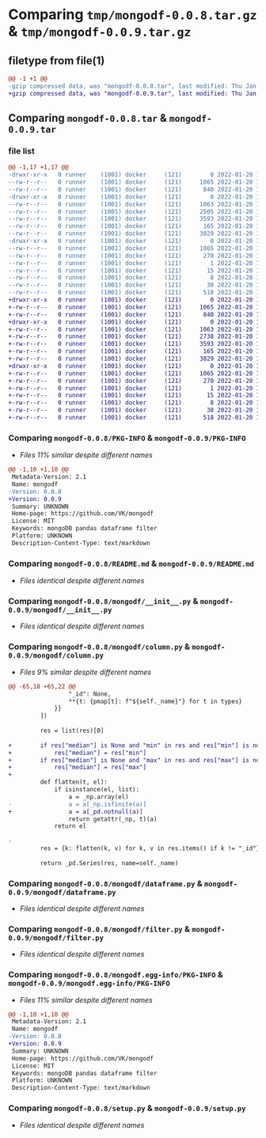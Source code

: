 # Comparing `tmp/mongodf-0.0.8.tar.gz` & `tmp/mongodf-0.0.9.tar.gz`

## filetype from file(1)

```diff
@@ -1 +1 @@
-gzip compressed data, was "mongodf-0.0.8.tar", last modified: Thu Jan 20 16:07:15 2022, max compression
+gzip compressed data, was "mongodf-0.0.9.tar", last modified: Thu Jan 20 17:00:42 2022, max compression
```

## Comparing `mongodf-0.0.8.tar` & `mongodf-0.0.9.tar`

### file list

```diff
@@ -1,17 +1,17 @@
-drwxr-xr-x   0 runner    (1001) docker     (121)        0 2022-01-20 16:07:15.652630 mongodf-0.0.8/
--rw-r--r--   0 runner    (1001) docker     (121)     1065 2022-01-20 16:07:15.652630 mongodf-0.0.8/PKG-INFO
--rw-r--r--   0 runner    (1001) docker     (121)      840 2022-01-20 16:06:52.000000 mongodf-0.0.8/README.md
-drwxr-xr-x   0 runner    (1001) docker     (121)        0 2022-01-20 16:07:15.652630 mongodf-0.0.8/mongodf/
--rw-r--r--   0 runner    (1001) docker     (121)     1063 2022-01-20 16:06:52.000000 mongodf-0.0.8/mongodf/__init__.py
--rw-r--r--   0 runner    (1001) docker     (121)     2505 2022-01-20 16:06:52.000000 mongodf-0.0.8/mongodf/column.py
--rw-r--r--   0 runner    (1001) docker     (121)     3593 2022-01-20 16:06:52.000000 mongodf-0.0.8/mongodf/dataframe.py
--rw-r--r--   0 runner    (1001) docker     (121)      165 2022-01-20 16:06:52.000000 mongodf-0.0.8/mongodf/exception.py
--rw-r--r--   0 runner    (1001) docker     (121)     3029 2022-01-20 16:06:52.000000 mongodf-0.0.8/mongodf/filter.py
-drwxr-xr-x   0 runner    (1001) docker     (121)        0 2022-01-20 16:07:15.652630 mongodf-0.0.8/mongodf.egg-info/
--rw-r--r--   0 runner    (1001) docker     (121)     1065 2022-01-20 16:07:15.000000 mongodf-0.0.8/mongodf.egg-info/PKG-INFO
--rw-r--r--   0 runner    (1001) docker     (121)      270 2022-01-20 16:07:15.000000 mongodf-0.0.8/mongodf.egg-info/SOURCES.txt
--rw-r--r--   0 runner    (1001) docker     (121)        1 2022-01-20 16:07:15.000000 mongodf-0.0.8/mongodf.egg-info/dependency_links.txt
--rw-r--r--   0 runner    (1001) docker     (121)       15 2022-01-20 16:07:15.000000 mongodf-0.0.8/mongodf.egg-info/requires.txt
--rw-r--r--   0 runner    (1001) docker     (121)        8 2022-01-20 16:07:15.000000 mongodf-0.0.8/mongodf.egg-info/top_level.txt
--rw-r--r--   0 runner    (1001) docker     (121)       38 2022-01-20 16:07:15.652630 mongodf-0.0.8/setup.cfg
--rw-r--r--   0 runner    (1001) docker     (121)      518 2022-01-20 16:06:52.000000 mongodf-0.0.8/setup.py
+drwxr-xr-x   0 runner    (1001) docker     (121)        0 2022-01-20 17:00:42.918441 mongodf-0.0.9/
+-rw-r--r--   0 runner    (1001) docker     (121)     1065 2022-01-20 17:00:42.918441 mongodf-0.0.9/PKG-INFO
+-rw-r--r--   0 runner    (1001) docker     (121)      840 2022-01-20 17:00:25.000000 mongodf-0.0.9/README.md
+drwxr-xr-x   0 runner    (1001) docker     (121)        0 2022-01-20 17:00:42.918441 mongodf-0.0.9/mongodf/
+-rw-r--r--   0 runner    (1001) docker     (121)     1063 2022-01-20 17:00:25.000000 mongodf-0.0.9/mongodf/__init__.py
+-rw-r--r--   0 runner    (1001) docker     (121)     2738 2022-01-20 17:00:25.000000 mongodf-0.0.9/mongodf/column.py
+-rw-r--r--   0 runner    (1001) docker     (121)     3593 2022-01-20 17:00:25.000000 mongodf-0.0.9/mongodf/dataframe.py
+-rw-r--r--   0 runner    (1001) docker     (121)      165 2022-01-20 17:00:25.000000 mongodf-0.0.9/mongodf/exception.py
+-rw-r--r--   0 runner    (1001) docker     (121)     3029 2022-01-20 17:00:25.000000 mongodf-0.0.9/mongodf/filter.py
+drwxr-xr-x   0 runner    (1001) docker     (121)        0 2022-01-20 17:00:42.918441 mongodf-0.0.9/mongodf.egg-info/
+-rw-r--r--   0 runner    (1001) docker     (121)     1065 2022-01-20 17:00:42.000000 mongodf-0.0.9/mongodf.egg-info/PKG-INFO
+-rw-r--r--   0 runner    (1001) docker     (121)      270 2022-01-20 17:00:42.000000 mongodf-0.0.9/mongodf.egg-info/SOURCES.txt
+-rw-r--r--   0 runner    (1001) docker     (121)        1 2022-01-20 17:00:42.000000 mongodf-0.0.9/mongodf.egg-info/dependency_links.txt
+-rw-r--r--   0 runner    (1001) docker     (121)       15 2022-01-20 17:00:42.000000 mongodf-0.0.9/mongodf.egg-info/requires.txt
+-rw-r--r--   0 runner    (1001) docker     (121)        8 2022-01-20 17:00:42.000000 mongodf-0.0.9/mongodf.egg-info/top_level.txt
+-rw-r--r--   0 runner    (1001) docker     (121)       38 2022-01-20 17:00:42.918441 mongodf-0.0.9/setup.cfg
+-rw-r--r--   0 runner    (1001) docker     (121)      518 2022-01-20 17:00:25.000000 mongodf-0.0.9/setup.py
```

### Comparing `mongodf-0.0.8/PKG-INFO` & `mongodf-0.0.9/PKG-INFO`

 * *Files 11% similar despite different names*

```diff
@@ -1,10 +1,10 @@
 Metadata-Version: 2.1
 Name: mongodf
-Version: 0.0.8
+Version: 0.0.9
 Summary: UNKNOWN
 Home-page: https://github.com/VK/mongodf
 License: MIT
 Keywords: mongoDB pandas dataframe filter
 Platform: UNKNOWN
 Description-Content-Type: text/markdown
```

### Comparing `mongodf-0.0.8/README.md` & `mongodf-0.0.9/README.md`

 * *Files identical despite different names*

### Comparing `mongodf-0.0.8/mongodf/__init__.py` & `mongodf-0.0.9/mongodf/__init__.py`

 * *Files identical despite different names*

### Comparing `mongodf-0.0.8/mongodf/column.py` & `mongodf-0.0.9/mongodf/column.py`

 * *Files 9% similar despite different names*

```diff
@@ -65,18 +65,22 @@
                 "_id": None,
                 **{t: {pmap[t]: f"${self._name}"} for t in types}
             }}
         ])
 
         res = list(res)[0]
 
+        if res["median"] is None and "min" in res and res["min"] is not None:
+            res["median"] = res["min"]
+        if res["median"] is None and "max" in res and res["max"] is not None:
+            res["median"] = res["max"]
+
         def flatten(t, el):
             if isinstance(el, list):
                 a = _np.array(el)
-                a = a[_np.isfinite(a)]
+                a = a[_pd.notnull(a)]
                 return getattr(_np, t)(a)
             return el
 
-
         res = {k: flatten(k, v) for k, v in res.items() if k != "_id"}
 
         return _pd.Series(res, name=self._name)
```

### Comparing `mongodf-0.0.8/mongodf/dataframe.py` & `mongodf-0.0.9/mongodf/dataframe.py`

 * *Files identical despite different names*

### Comparing `mongodf-0.0.8/mongodf/filter.py` & `mongodf-0.0.9/mongodf/filter.py`

 * *Files identical despite different names*

### Comparing `mongodf-0.0.8/mongodf.egg-info/PKG-INFO` & `mongodf-0.0.9/mongodf.egg-info/PKG-INFO`

 * *Files 11% similar despite different names*

```diff
@@ -1,10 +1,10 @@
 Metadata-Version: 2.1
 Name: mongodf
-Version: 0.0.8
+Version: 0.0.9
 Summary: UNKNOWN
 Home-page: https://github.com/VK/mongodf
 License: MIT
 Keywords: mongoDB pandas dataframe filter
 Platform: UNKNOWN
 Description-Content-Type: text/markdown
```

### Comparing `mongodf-0.0.8/setup.py` & `mongodf-0.0.9/setup.py`

 * *Files identical despite different names*

